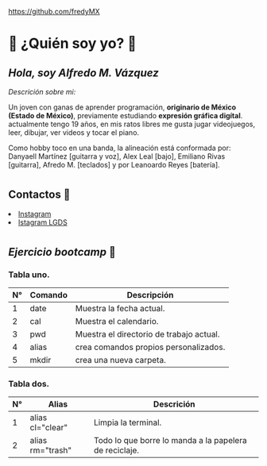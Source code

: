 https://github.com/fredyMX

# 👀 ¿Quién soy yo? 👀
## _Hola, soy Alfredo M. Vázquez_ 
*Descrición sobre mi:*

Un joven con ganas de aprender programación, **originario de México (Estado de México)**, previamente estudiando **expresión gráfica digítal**. actualmente tengo 19 años, en mis ratos libres me gusta jugar videojuegos, leer, dibujar, ver videos y tocar el piano. 

Como hobby toco en una banda, la alineación está conformada por: Danyaell Martínez [guitarra y voz], Alex Leal [bajo], Emiliano Rivas [guitarra], Afredo M. [teclados] y por Leanoardo Reyes [batería].
#
## Contactos 📒
<li>
    <a href="https://www.instagram.com/fredy_ajmv/" rel="nofollow">
        Instagram
    </a>
</li>
<li>
    <a href="https://www.instagram.com/losgatos_ds/" rel="nofollow"> 
        Istagram LGDS
    </a>
</li>

#
## _Ejercicio bootcamp_ 🤖

### Tabla uno.

| N° | Comando | Descripción                              |
| -- | ------- | ---------------------------------------- |
| 1  |   date  | Muestra la fecha actual.                 |
| 2  |   cal   | Muestra el calendario.                   |
| 3  |   pwd   | Muestra el directorio de trabajo actual. |
| 4  |   alias | crea comandos propios personalizados.    |
| 5  |  mkdir  | crea una nueva carpeta.                  |

### Tabla dos.

| N° | Alias            | Descrición                                             |
| -- | ---------------- | ------------------------------------------------------ |
| 1  | alias cl="clear" | Limpia la terminal.                                    |
| 2  | alias rm="trash" | Todo lo que borre lo manda a la papelera de reciclaje. |